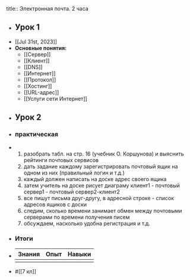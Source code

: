 title:: Электронная почта. 2 часа

- ## Урок 1
- [[Jul 31st, 2023]]
- **Основные понятия:**
	- [[Сервер]]
	- [[Клиент]]
	- [[DNS]]
	- [[Интернет]]
	- [[Протокол]]
	- [[Хостинг]]
	- [[URL-адрес]]
	- [[Услуги сети Интернет]]
- ## Урок 2
- ### практическая
- 1. разобрать табл. на стр. 16 (учебник О. Коршунова) и выяснить рейтинги почтовых сервисов
  2. дать задание каждому зарегистрировать почтовый ящик на одном из них (правильный логин и т.д.)
  3. каждый должен написать на доске адрес своего ящика
  4. затем учитель на доске рисует диаграму клиент1 - почтовый сервер1 - почтовый сервер2-клиент2
  5. все пишут письма друг-другу, в адресной строке - список адресов ящиков с доски 
  6. следим, сколько времени занимает обмен между почтовыми серверами по времени получения писем
  7. обсуждаем, насколько удобна регистрация и т.д.
- ### Итоги
- |Знания|Опыт|Навыки|
  |--|--|--|
  ||||
- #[[7 кл]]